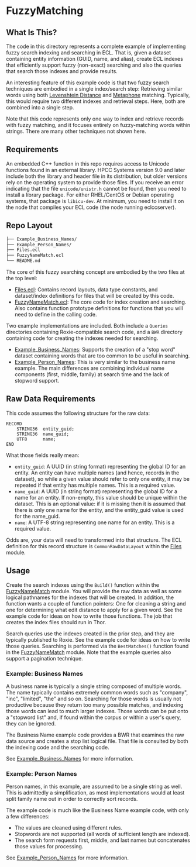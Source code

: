 # FuzzyMatching

## What Is This?

The code in this directory represents a complete example of implementing fuzzy search indexing and searching in ECL.  That is, given a dataset containing entity information (GUID, name, and alias), create ECL indexes that efficiently support fuzzy (non-exact) searching and also the queries that search those indexes and provide results.

An interesting feature of this example code is that two fuzzy search techniques are embodied in a single index/search step:  Retrieving similar words using both [Levenshtein Distance](https://en.wikipedia.org/wiki/Levenshtein_distance) and [Metaphone](https://en.wikipedia.org/wiki/Metaphone) matching.  Typically, this would require two different indexes and retrieval steps.  Here, both are combined into a single step.

Note that this code represents only one way to index and retrieve records with fuzzy matching, and it focuses entirely on fuzzy-matching words within strings.  There are many other techniques not shown here.

## Requirements

An embedded C++ function in this repo requires access to Unicode functions found in an external library.  HPCC Systems version 9.0 and later include both the library and header file in its distribution, but older versions rely on the operating system to provide those files.  If you receive an error indicating that the file ```unicode/unistr.h``` cannot be found, then you need to install a library package.  For either RHEL/CentOS or Debian operating systems, that package is ```libicu-dev```.  At minimum, you need to install it on the node that compiles your ECL code (the node running eclccserver).

## Repo Layout

```bash
├── Example_Business_Names/
├── Example_Person_Names/
├── Files.ecl
├── FuzzyNameMatch.ecl
└── README.md
```

The core of this fuzzy searching concept are embodied by the two files at the top level:

- [Files.ecl](Files.ecl): Contains record layouts, data type constants, and dataset/index definitions for files that will be created by this code.
- [FuzzyNameMatch.ecl](FuzzyNameMatch.ecl): The core code for index creation and searching.  Also contains function prototype definitions for functions that you will need to define in the calling code.

Two example implementations are included.  Both include a ``Queries`` directories containing Roxie-compatible search code, and a ``BWR`` directory containing code for creating the indexes needed for searching.

- [Example_Business_Names](Example_Business_Names): Supports the creation of a "stop word" dataset containing words that are too common to be useful in searching.
- [Example_Person_Names](Example_Person_Names): This is very similar to the business name example.  The main differences are combining individual name components (first, middle, family) at search time and the lack of stopword support.

## Raw Data Requirements

This code assumes the following structure for the raw data:

```ecl
RECORD
    STRING36  entity_guid;
    STRING36  name_guid;
    UTF8      name;
END
```

What those fields really mean:

- ``entity_guid``: A UUID (in string format) representing the global ID for an entity.  An entity can have multiple names (and hence, records in the dataset), so while a given value should refer to only one entity, it may be repeated if that entity has multiple names.  This is a required value.
- ``name_guid``:  A UUID (in string format) representing the global ID for a name for an entity.  If non-empty, this value should be unique within the dataset.  This is an optional value: if it is missing then it is assumed that there is only one name for the entity, and the entity_guid value is used for the name_guid.
- ``name``: A UTF-8 string representing one name for an entity.  This is a required value.

Odds are, your data will need to transformed into that structure.  The ECL definition for this record structure is ``CommonRawDataLayout`` within the [Files](Files.ecl) module.

## Usage

Create the search indexes using the ``Build()`` function within the [FuzzyNameMatch](FuzzyNameMatch.ecl) module. You will provide the raw data as well as some logical pathnames for the indexes that will be created.  In addition, the function wants a couple of function pointers:  One for cleaning a string and one for determining what edit distance to apply for a given word.  See the example code for ideas on how to write those functions.  The job that creates the index files should run in Thor.

Search queries use the indexes created in the prior step, and they are typically published to Roxie.  See the example code for ideas on how to write those queries.  Searching is performed via the ``BestMatches()`` function found in the [FuzzyNameMatch](FuzzyNameMatch.ecl) module.  Note that the example queries also support a pagination technique.

### Example: Business Names

A business name is typically a single string composed of multiple words. The name typically contains extremely common words such as "company", "inc", "limited", "the" and so on.  Searching for those words is usually not productive because they return too many possible matches, and indexing those words can lead to much larger indexes. Those words can be put onto a "stopword list" and, if found within the corpus or within a user's query, they can be ignored.

The Business Name example code provides a BWR that examines the raw data source and creates a stop list logical file.  That file is consulted by both the indexing code and the searching code.

See [Example_Business_Names](Example_Business_Names) for more information.

### Example: Person Names

Person names, in this example, are assumed to be a single string as well. This is admittedly a simplification, as most implementations would at least split family name out in order to correctly sort records.

The example code is much like the Business Name example code, with only a few differences:

- The values are cleaned using different rules.
- Stopwords are not supported (all words of sufficient length are indexed).
- The search form requests first, middle, and last names but concatenates those values for processing.

See [Example_Person_Names](Example_Person_Names) for more information.
